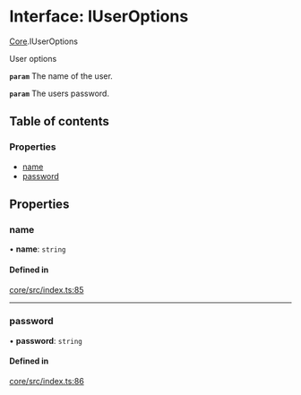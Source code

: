 # Interface: IUserOptions

[Core](../modules/Core.md).IUserOptions

User options

**`param`** The name of the user.

**`param`** The users password.

## Table of contents

### Properties

- [name](Core.IUserOptions.md#name)
- [password](Core.IUserOptions.md#password)

## Properties

### name

• **name**: `string`

#### Defined in

[core/src/index.ts:85](https://github.com/iniquitybbs/iniquity/blob/a881ad9/packages/core/src/index.ts#L85)

___

### password

• **password**: `string`

#### Defined in

[core/src/index.ts:86](https://github.com/iniquitybbs/iniquity/blob/a881ad9/packages/core/src/index.ts#L86)
